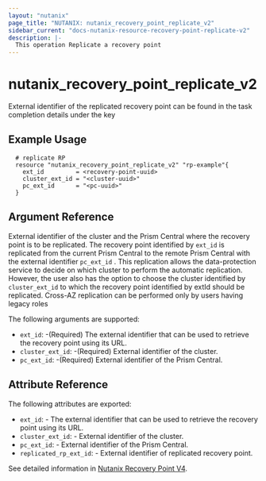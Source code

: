 ```yaml
---
layout: "nutanix"
page_title: "NUTANIX: nutanix_recovery_point_replicate_v2"
sidebar_current: "docs-nutanix-resource-recovery-point-replicate-v2"
description: |-
  This operation Replicate a recovery point
---
```


# nutanix_recovery_point_replicate_v2

External identifier of the replicated recovery point can be found in the task completion details under the key

## Example Usage

```hcl
  # replicate RP 
  resource "nutanix_recovery_point_replicate_v2" "rp-example"{
    ext_id         = <recovery-point-uuid>
    cluster_ext_id = "<cluster-uuid>"
    pc_ext_id      = "<pc-uuid>"
  }

```


## Argument Reference

External identifier of the cluster and the Prism Central where the recovery point is to be replicated. The recovery point identified by `ext_id` is replicated from the current Prism Central to the remote Prism Central with the external identifier `pc_ext_id` . This replication allows the data-protection service to decide on which cluster to perform the automatic replication. However, the user also has the option to choose the cluster identified by `cluster_ext_id` to which the recovery point identified by extId should be replicated. Cross-AZ replication can be performed only by users having legacy roles

The following arguments are supported:

* `ext_id`: -(Required) The external identifier that can be used to retrieve the recovery point using its URL.
* `cluster_ext_id`: -(Required) External identifier of the cluster.
* `pc_ext_id`: -(Required) External identifier of the Prism Central.
  

## Attribute Reference

The following attributes are exported:

* `ext_id`: - The external identifier that can be used to retrieve the recovery point using its URL.
* `cluster_ext_id`: - External identifier of the cluster.
* `pc_ext_id`: - External identifier of the Prism Central.
* `replicated_rp_ext_id`: - External identifier of replicated recovery point.

See detailed information in [Nutanix Recovery Point V4](https://developers.nutanix.com/api-reference?namespace=dataprotection&version=v4.0).